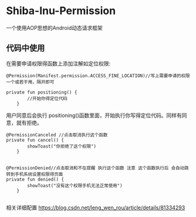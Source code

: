 # Shiba-Inu-Permission
一个使用AOP思想的Android动态请求框架


## 代码中使用




在需要申请权限得函数上添加注解如定位权限:
``` kontlin
@Permission(Manifest.permission.ACCESS_FINE_LOCATION)//写上需要申请的权限一个或若干用，隔开即可

private fun positioning() {
        //开始你得定位代码
    }

```
用户同意后会执行 positioning()函数里面，开始执行你写得定位代码。同样有同意，就有拒绝。

```kontlin
@PermissionCanceled //点击取消执行这个函数
private fun cancel() {
        showToast("你拒绝了这个权限")
    }


@PermissionDenied//点击取消和不在提醒 执行这个函数 注意 这个函数执行后 会自动跳转到手机系统设置权限得页面
private fun denied() {
        showToast("没有这个权限手机无法正常使用")
    }


```
 
 
相关详细配置
https://blog.csdn.net/leng_wen_rou/article/details/81334293
